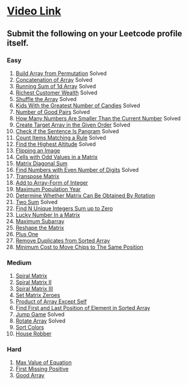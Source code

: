 # [Video Link](https://youtu.be/n60Dn0UsbEk)

## Submit the following on your Leetcode profile itself.

### Easy
1. [Build Array from Permutation](https://leetcode.com/problems/build-array-from-permutation/)  Solved
2. [Concatenation of Array](https://leetcode.com/problems/concatenation-of-array/)  Solved
3. [Running Sum of 1d Array](https://leetcode.com/problems/running-sum-of-1d-array/)  Solved
4. [Richest Customer Wealth](https://leetcode.com/problems/richest-customer-wealth/)  Solved
5. [Shuffle the Array](https://leetcode.com/problems/shuffle-the-array/)  Solved
6. [Kids With the Greatest Number of Candies](https://leetcode.com/problems/kids-with-the-greatest-number-of-candies/)  Solved
7. [Number of Good Pairs](https://leetcode.com/problems/number-of-good-pairs/)  Solved
8. [How Many Numbers Are Smaller Than the Current Number](https://leetcode.com/problems/how-many-numbers-are-smaller-than-the-current-number/)  Solved
9. [Create Target Array in the Given Order](https://leetcode.com/problems/create-target-array-in-the-given-order/)  Solved
10. [Check if the Sentence Is Pangram](https://leetcode.com/problems/check-if-the-sentence-is-pangram/)  Solved
11. [Count Items Matching a Rule](https://leetcode.com/problems/count-items-matching-a-rule/)  Solved
12. [Find the Highest Altitude](https://leetcode.com/problems/find-the-highest-altitude/)  Solved
13. [Flipping an Image](https://leetcode.com/problems/flipping-an-image/)
14. [Cells with Odd Values in a Matrix](https://leetcode.com/problems/cells-with-odd-values-in-a-matrix/)
15. [Matrix Diagonal Sum](https://leetcode.com/problems/matrix-diagonal-sum/)
16. [Find Numbers with Even Number of Digits](https://leetcode.com/problems/find-numbers-with-even-number-of-digits/)  Solved
17. [Transpose Matrix](https://leetcode.com/problems/transpose-matrix/)
18. [Add to Array-Form of Integer](https://leetcode.com/problems/add-to-array-form-of-integer/)
19. [Maximum Population Year](https://leetcode.com/problems/maximum-population-year/)
20. [Determine Whether Matrix Can Be Obtained By Rotation](https://leetcode.com/problems/determine-whether-matrix-can-be-obtained-by-rotation/)
21. [Two Sum](https://leetcode.com/problems/two-sum/)  Solved
22. [Find N Unique Integers Sum up to Zero](https://leetcode.com/problems/find-n-unique-integers-sum-up-to-zero/)
23. [Lucky Number In a Matrix](https://leetcode.com/problems/lucky-numbers-in-a-matrix/)
24. [Maximum Subarray](https://leetcode.com/problems/maximum-subarray/)
25. [Reshape the Matrix](https://leetcode.com/problems/reshape-the-matrix/)
26. [Plus One](https://leetcode.com/problems/plus-one/)
27. [Remove Duplicates from Sorted Array](https://leetcode.com/problems/remove-duplicates-from-sorted-array/)
28. [Minimum Cost to Move Chips to The Same Position](https://leetcode.com/problems/minimum-cost-to-move-chips-to-the-same-position/)

### Medium
1. [Spiral Matrix](https://leetcode.com/problems/spiral-matrix/)
2. [Spiral Matrix II](https://leetcode.com/problems/spiral-matrix-ii/)
3. [Spiral Matrix III](https://leetcode.com/problems/spiral-matrix-iii/)
4. [Set Matrix Zeroes](https://leetcode.com/problems/set-matrix-zeroes/)
5. [Product of Array Except Self](https://leetcode.com/problems/product-of-array-except-self/)
6. [Find First and Last Position of Element in Sorted Array](https://leetcode.com/problems/find-first-and-last-position-of-element-in-sorted-array/)
7. [Jump Game](https://leetcode.com/problems/jump-game/)  Solved
8. [Rotate Array](https://leetcode.com/problems/rotate-array/)  Solved
9. [Sort Colors](https://leetcode.com/problems/sort-colors/)
10. [House Robber](https://leetcode.com/problems/house-robber/)

### Hard
1. [Max Value of Equation](https://leetcode.com/problems/max-value-of-equation/)
2. [First Missing Positive](https://leetcode.com/problems/first-missing-positive/)
3. [Good Array](https://leetcode.com/problems/check-if-it-is-a-good-array/)
